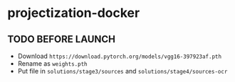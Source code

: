 # projectization-docker

## TODO BEFORE LAUNCH
- Download `https://download.pytorch.org/models/vgg16-397923af.pth`
- Rename as `weights.pth`
- Put file in `solutions/stage3/sources` and `solutions/stage4/sources-ocr`
